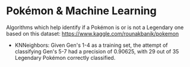 # Pokémon & Machine Learning
Algorithms which help identify if a Pokémon is or is not a Legendary one based on this dataset: https://www.kaggle.com/rounakbanik/pokemon

+ KNNeighbors: Given Gen's 1-4 as a training set, the attempt of classifying Gen's 5-7 had a precision of 0.90625, with 29 out of 35 
Legendary Pokémon correctly classified.
